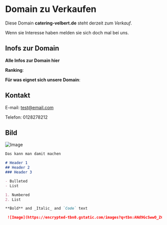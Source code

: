 # Domain zu Verkaufen

Diese Domain **catering-velbert.de** steht derzeit zum _Verkauf_. 

Wenn sie Interesse haben melden sie sich doch mal bei uns.

## Inofs zur Domain  

**Alle Infos zur Domain hier**

**Ranking**: 

**Für was eignet sich unsere Domain**:



## Kontakt

 E-mail: [test@email.com](https://guides.github.com/features/mastering-markdown/)
 
 Telefon: 0128278212
 
## Bild
 
 ![Image](https://encrypted-tbn0.gstatic.com/images?q=tbn:ANd9GcSwwO_Z6gK-VtVOdQ2pB8OECoryKI8e4QC0tQ&usqp=CAU)
 
```markdown
Das kann man damit machen

# Header 1
## Header 2
### Header 3

- Bulleted
- List

1. Numbered
2. List

**Bold** and _Italic_ and `Code` text

 ![Image](https://encrypted-tbn0.gstatic.com/images?q=tbn:ANd9GcSwwO_Z6gK-VtVOdQ2pB8OECoryKI8e4QC0tQ&usqp=CAU)
```

